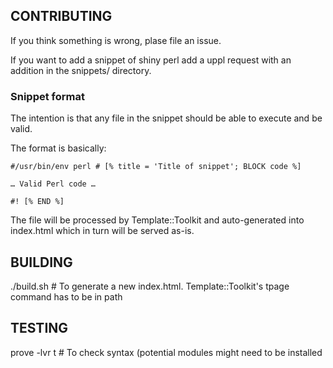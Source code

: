## CONTRIBUTING ##

If you think something is wrong, plase file an issue.

If you want to add a snippet of shiny perl add a uppl request with an addition in the snippets/ directory.

### Snippet format ###

The intention is that any file in the snippet should be able to execute and be valid.

The format is basically:

```
#/usr/bin/env perl # [% title = 'Title of snippet'; BLOCK code %]

… Valid Perl code …

#! [% END %]
```

The file will be processed by Template::Toolkit and auto-generated into index.html which in turn will be served as-is.

## BUILDING ##

./build.sh # To generate a new index.html. Template::Toolkit's tpage command has to be in path

## TESTING ##

prove -lvr t # To check syntax (potential modules might need to be installed


